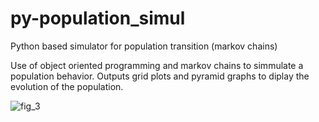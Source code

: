 # py-population_simul
Python based simulator for population transition (markov chains)

Use of object oriented programming and markov chains to simmulate a population behavior. Outputs grid plots and pyramid graphs to diplay the evolution of the population.

![fig_3](https://user-images.githubusercontent.com/19597283/53855186-90e5bf00-3f9a-11e9-8753-6098814321f9.jpg)
